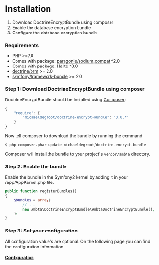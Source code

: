 # Installation

1. Download DoctrineEncryptBundle using composer
2. Enable the database encryption bundle
3. Configure the database encryption bundle

### Requirements

 - PHP >=7.0
 - Comes with package: [paragonie/sodium_compat](https://github.com/paragonie/sodium_compat) ^2.0
 - Comes with package: [Halite](https://github.com/paragonie/halite) ^3.0
 - [doctrine/orm](https://packagist.org/packages/doctrine/orm) >= 2.0
 - [symfony/framework-bundle](https://packagist.org/packages/symfony/framework-bundle) >= 2.0

### Step 1: Download DoctrineEncryptBundle using composer

DoctrineEncryptBundle should be installed using [Composer](http://getcomposer.org/):

``` js
{
    "require": {
        "michaeldegroot/doctrine-encrypt-bundle": "3.0.*"
    }
}
```

Now tell composer to download the bundle by running the command:

``` bash
$ php composer.phar update michaeldegroot/doctrine-encrypt-bundle
```

Composer will install the bundle to your project's `vendor/ambta` directory.

### Step 2: Enable the bundle

Enable the bundle in the Symfony2 kernel by adding it in your /app/AppKernel.php file:

``` php
public function registerBundles()
{
    $bundles = array(
        // ...
        new Ambta\DoctrineEncryptBundle\AmbtaDoctrineEncryptBundle(),
    );
}
```

### Step 3: Set your configuration

All configuration value's are optional.
On the following page you can find the configuration information.

#### [Configuration](https://github.com/michaeldegroot/DoctrineEncryptBundle/blob/master/Resources/doc/configuration.md)
